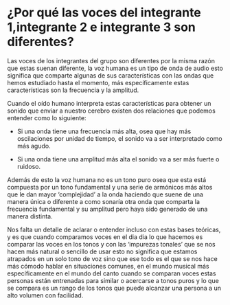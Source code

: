 # ¿Por qué las voces del integrante 1,integrante 2 e integrante 3 son diferentes?

Las voces de los integrantes del grupo son diferentes por la misma razón que estas suenan diferente, la voz humana es un tipo de onda de audio esto significa que comparte algunas de  sus características con las ondas que hemos estudiado hasta el momento, más específicamente estas características son la frecuencia y la amplitud.

Cuando el oído humano interpreta estas características para obtener un sonido que enviar a nuestro cerebro existen dos relaciones que podemos entender como lo siguiente:

- Si una onda tiene una frecuencia más alta, osea que hay más oscilaciones por unidad de tiempo, el sonido va a ser interpretado como más agudo.

- Si una onda tiene una amplitud más alta el sonido va a ser más fuerte o ruidoso.

Además de esto la voz humana no es un tono puro osea que esta está compuesta por un tono fundamental y una serie de armónicos más altos que le dan mayor ‘complejidad’ a la onda haciendo que suene de una manera única o diferente a como sonaría otra onda que comparta la frecuencia fundamental y su amplitud pero haya sido generado de una manera distinta.

Nos falta un detalle de aclarar o entender incluso con estas bases teóricas, y es que cuando comparamos voces en el dia dia lo que hacemos es comparar las voces en los tonos y con las ‘impurezas tonales’ que se nos hacen más natural o sencillo de usar esto no significa que estamos atrapados en un solo tono de voz sino que ese todo es el que se nos hace más cómodo hablar en situaciones comunes, en el mundo musical más específicamente en el mundo del canto cuando se comparan voces estas personas están entrenadas para similar o acercarse a tonos puros y lo que se compara es un rango de los tonos que puede alcanzar una persona a un alto volumen con facilidad.
